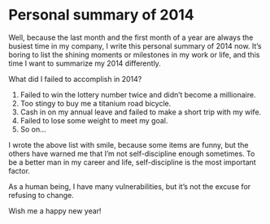 # Personal summary of 2014

Well, because the last month and the first month of a year are always the busiest time in my company, I write this personal summary of 2014 now. It’s boring to list the shining moments or milestones in my work or life, and this time I want to summarize my 2014 differently.

What did I failed to accomplish in 2014?

1. Failed to win the lottery number twice and didn’t become a millionaire.
2. Too stingy to buy me a titanium road bicycle.
3. Cash in on my annual leave and failed to make a short trip with my wife.
4. Failed to lose some weight to meet my goal.
5. So on…

I wrote the above list with smile, because some items are funny, but the others have warned me that I’m not self-discipline enough sometimes. To be a better man in my career and life, self-discipline is the most important factor.

As a human being, I have many vulnerabilities, but it’s not the excuse for refusing to change.

Wish me a happy new year!

